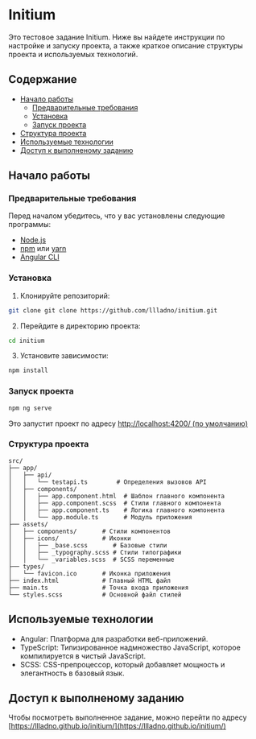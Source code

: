 # Initium

Это тестовое задание Initium. Ниже вы найдете инструкции по настройке и запуску проекта, а также краткое описание структуры проекта и используемых технологий.

## Содержание

- [Начало работы](#начало-работы)
  - [Предварительные требования](#предварительные-требования)
  - [Установка](#установка)
  - [Запуск проекта](#запуск-проекта)
- [Структура проекта](#структура-проекта)
- [Используемые технологии](#используемые-технологии)
- [Доступ к выполненому заданию](#доступ-к-выполненому-заданию)

## Начало работы

### Предварительные требования

Перед началом убедитесь, что у вас установлены следующие программы:

- [Node.js](https://nodejs.org/en/download/)
- [npm](https://www.npmjs.com/get-npm) или [yarn](https://yarnpkg.com/getting-started/install)
- [Angular CLI](https://v17.angular.io/cli)
### Установка

1. Клонируйте репозиторий:

```bash
git clone git clone https://github.com/llladno/initium.git
```

2. Перейдите в директорию проекта:

```bash
cd initium
```

3. Установите зависимости:

```bash
npm install
```

### Запуск проекта
```bash
npm ng serve
```
Это запустит проект по адресу [http://localhost:4200/ (по умолчанию)](http://localhost:4200/)
### Структура проекта
```
src/
├── app/
│   ├── api/
│   │   └── testapi.ts        # Определения вызовов API
│   ├── components/
│   │   ├── app.component.html  # Шаблон главного компонента
│   │   ├── app.component.scss  # Стили главного компонента
│   │   ├── app.component.ts    # Логика главного компонента
│   │   └── app.module.ts       # Модуль приложения
├── assets/
│   ├── components/       # Стили компонентов
│   ├── icons/            # Иконки
│   │   ├── _base.scss       # Базовые стили
│   │   ├── _typography.scss # Стили типографики
│   │   └── _variables.scss  # SCSS переменные
├── types/
│   └── favicon.ico       # Иконка приложения
├── index.html            # Главный HTML файл
├── main.ts               # Точка входа приложения
└── styles.scss           # Основной файл стилей
```

## Используемые технологии
* Angular: Платформа для разработки веб-приложений.
* TypeScript: Типизированное надмножество JavaScript, которое компилируется в чистый JavaScript.
* SCSS: CSS-препроцессор, который добавляет мощность и элегантность в базовый язык.

## Доступ к выполненому заданию
Чтобы посмотреть выполненное задание, можно перейти по адресу [https://llladno.github.io/initium/](https://llladno.github.io/initium/)
